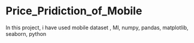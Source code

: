 # Price_Pridiction_of_Mobile
In this project, i have used mobile dataset , Ml, numpy, pandas, matplotlib, seaborn, python
